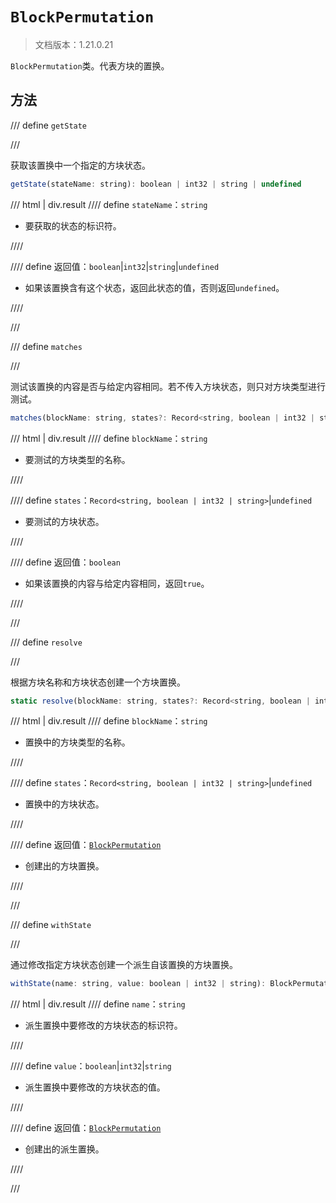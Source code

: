 # `BlockPermutation`

> 文档版本：1.21.0.21

`BlockPermutation`类。代表方块的置换。

## 方法

/// define
`getState`


///

获取该置换中一个指定的方块状态。

```js
getState(stateName: string): boolean | int32 | string | undefined
```

/// html | div.result
//// define
`stateName`：`string`

- 要获取的状态的标识符。


////

//// define
返回值：`boolean`|`int32`|`string`|`undefined`

- 如果该置换含有这个状态，返回此状态的值，否则返回`undefined`。


////

///


/// define
`matches`


///

测试该置换的内容是否与给定内容相同。若不传入方块状态，则只对方块类型进行测试。

```js
matches(blockName: string, states?: Record<string, boolean | int32 | string>): boolean
```

/// html | div.result
//// define
`blockName`：`string`

- 要测试的方块类型的名称。


////

//// define
`states`：`Record<string, boolean | int32 | string>`|`undefined`

- 要测试的方块状态。


////

//// define
返回值：`boolean`

- 如果该置换的内容与给定内容相同，返回`true`。


////

///


/// define
`resolve`


///

根据方块名称和方块状态创建一个方块置换。

```js
static resolve(blockName: string, states?: Record<string, boolean | int32 | string>): BlockPermutation
```

/// html | div.result
//// define
`blockName`：`string`

- 置换中的方块类型的名称。


////

//// define
`states`：`Record<string, boolean | int32 | string>`|`undefined`

- 置换中的方块状态。


////

//// define
返回值：[`BlockPermutation`](./blockpermutation.md)

- 创建出的方块置换。


////

///


/// define
`withState`


///

通过修改指定方块状态创建一个派生自该置换的方块置换。

```js
withState(name: string, value: boolean | int32 | string): BlockPermutation
```

/// html | div.result
//// define
`name`：`string`

- 派生置换中要修改的方块状态的标识符。


////

//// define
`value`：`boolean`|`int32`|`string`

- 派生置换中要修改的方块状态的值。


////

//// define
返回值：[`BlockPermutation`](./blockpermutation.md)

- 创建出的派生置换。


////

///

